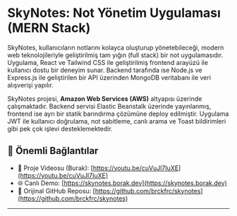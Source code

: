 # SkyNotes: Not Yönetim Uygulaması (MERN Stack)

SkyNotes, kullanıcıların notlarını kolayca oluşturup yönetebileceği, modern web teknolojileriyle geliştirilmiş tam yığın (full stack) bir not uygulamasıdır. Uygulama, React ve Tailwind CSS ile geliştirilmiş frontend arayüzü ile kullanıcı dostu bir deneyim sunar. Backend tarafında ise Node.js ve Express.js ile geliştirilen bir API üzerinden MongoDB veritabanı ile veri alışverişi yapılır.

SkyNotes projesi, **Amazon Web Services (AWS)** altyapısı üzerinde çalışmaktadır. Backend servisi Elastic Beanstalk üzerinde yayınlanmış, frontend ise ayrı bir statik barındırma çözümüne deploy edilmiştir. Uygulama JWT ile kullanıcı doğrulama, not sabitleme, canlı arama ve Toast bildirimleri gibi pek çok işlevi desteklemektedir.

## 🔗 Önemli Bağlantılar

- 🎥 Proje Videosu (Burak): [https://youtu.be/cuVuJl7IuXE](https://youtu.be/cuVuJl7IuXE)
- 🌐 Canlı Demo: [https://skynotes.borak.dev](https://skynotes.borak.dev)
- 🔗 Orijinal GitHub Reposu: [https://github.com/brckfrc/skynotes](https://github.com/brckfrc/skynotes)

---
